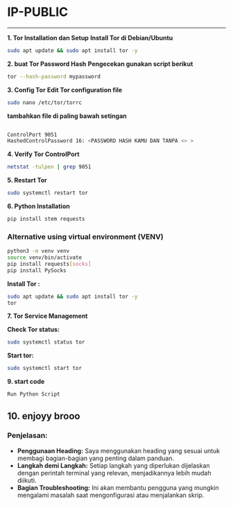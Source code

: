 # IP-PUBLIC

---
**1. Tor Installation dan Setup**
**Install Tor di Debian/Ubuntu**
```bash
sudo apt update && sudo apt install tor -y
```
**2. buat Tor Password Hash**
**Pengecekan gunakan script berikut**

```bash
tor --hash-password mypassword
```

**3. Config Tor**
**Edit Tor configuration file**

```bash
sudo nano /etc/tor/torrc
```
**tambahkan file di paling bawah setingan** 
```bash

ControlPort 9051 
HashedControlPassword 16: <PASSWORD HASH KAMU DAN TANPA <> >
```

**4. Verify Tor ControlPort**

```bash
netstat -tulpen | grep 9051
```

**5. Restart Tor**

```bash
sudo systemctl restart tor
```

**6. Python Installation**

```bash
pip install stem requests
```

### **Alternative** using virtual environment (VENV)

```bash
python3 -m venv venv 
source venv/bin/activate
pip install requests[socks]
pip install PySocks
```
**Install Tor :**
```bash
sudo apt update && sudo apt install tor -y
tor
```


**7. Tor Service Management**

**Check Tor status:**
```bash
sudo systemctl status tor
```
**Start tor:**
```bash
sudo systemctl start tor
```

**9. start code**
```bash
Run Python Script
```

**10. enjoyy brooo**
---


### Penjelasan:
- **Penggunaan Heading:** Saya menggunakan heading yang sesuai untuk membagi bagian-bagian yang penting dalam panduan.
- **Langkah demi Langkah:** Setiap langkah yang diperlukan dijelaskan dengan perintah terminal yang relevan, menjadikannya lebih mudah diikuti.
- **Bagian Troubleshooting:** Ini akan membantu pengguna yang mungkin mengalami masalah saat mengonfigurasi atau menjalankan skrip.
